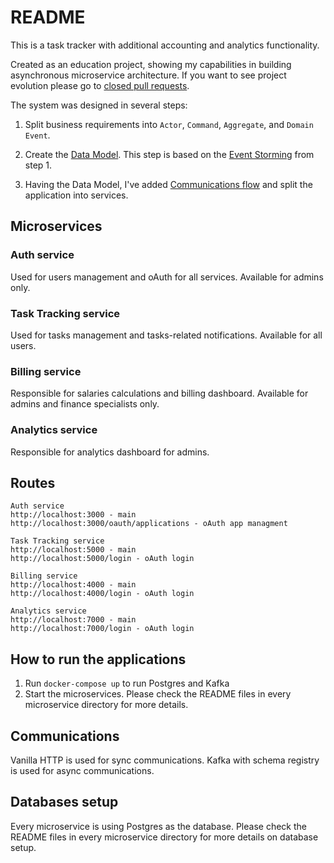 # README

This is a task tracker with additional accounting and analytics functionality.

Created as an education project, showing my capabilities in building asynchronous microservice architecture.
If you want to see project evolution please go to [closed pull requests](https://github.com/yaorlov/task_tracker/pulls?q=is%3Apr+is%3Aclosed).

The system was designed in several steps:
1. Split business requirements into `Actor`, `Command`, `Aggregate`, and `Domain Event`.

2. Create the [Data Model](https://miro.com/app/board/o9J_lQoNpNI=/). This step is based on the [Event Storming](https://docs.google.com/spreadsheets/d/1ptdPEHeSkVTRmEae9KwsrnE5ED-u1bK0OwC79hWoOTg/edit?usp=sharing) from step 1.

3. Having the Data Model, I've added [Communications flow](https://miro.com/app/board/o9J_lQoaHbE=/) and split the application into services.

## Microservices

### Auth service
Used for users management and oAuth for all services. Available for admins only.

### Task Tracking service
Used for tasks management and tasks-related notifications. Available for all users.

### Billing service
Responsible for salaries calculations and billing dashboard. Available for admins and finance specialists only.

### Analytics service
Responsible for analytics dashboard for admins.

## Routes

```
Auth service
http://localhost:3000 - main
http://localhost:3000/oauth/applications - oAuth app managment

Task Tracking service
http://localhost:5000 - main
http://localhost:5000/login - oAuth login

Billing service
http://localhost:4000 - main
http://localhost:4000/login - oAuth login

Analytics service
http://localhost:7000 - main
http://localhost:7000/login - oAuth login
```

## How to run the applications

1. Run `docker-compose up` to run Postgres and Kafka
2. Start the microservices. Please check the README files in every microservice directory for more details.

## Communications

Vanilla HTTP is used for sync communications. Kafka with schema registry is used for async communications.
## Databases setup

Every microservice is using Postgres as the database. Please check the README files in every microservice directory for more details on database setup.

